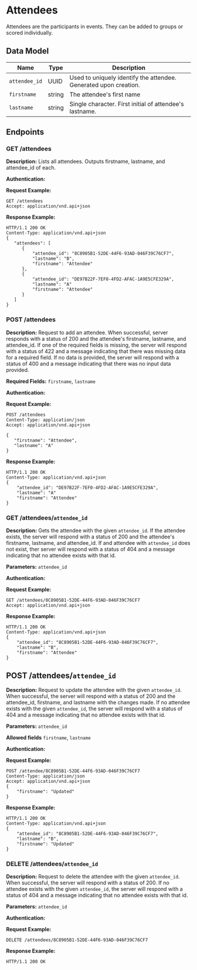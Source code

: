 # Attendees

Attendees are the participants in events. They can be added to groups or scored individually. 

## Data Model

Name | Type  | Description 
---- | ---- | -----------
`attendee_id` | UUID | Used to uniquely identify the attendee. Generated upon creation.
`firstname` | string | The attendee's first name
`lastname` | string | Single character. First initial of attendee's lastname.

## Endpoints

### GET /attendees

**Description:** Lists all attendees. Outputs firstname, lastname, and attendee_id of each.

**Authentication:**

**Request Example:**
```
GET /attendees
Accept: application/vnd.api+json
```

**Response Example:**
```
HTTP/1.1 200 OK
Content-Type: application/vnd.api+json
{ 
   "attendees": [
      {
          "attendee_id": "8C8905B1-52DE-44F6-93AD-046F39C76CF7",
          "lastname": "B",
          "firstname": "Attendee"
      },
      {
          "attendee_id": "DE97B22F-7EF0-4FD2-AFAC-1A9E5CFE329A",
          "lastname": "A"
          "firstname": "Attendee"
      }
   ]
}
```

### POST /attendees

**Description:** Request to add an attendee. When successful, server responds with a status of 200 and the attendee's firstname, lastname, and attendee_id. If one of the required fields is missing, the server will respond with a status of 422 and a message indicating that there was missing data for a required field. If no data is provided, the server will respond with a status of 400 and a message indicating that there was no input data provided. 

**Required Fields:** `firstname`, `lastname`

**Authentication:**

**Request Example:**
```
POST /attendees
Content-Type: application/json
Accept: application/vnd.api+json

{
   "firstname": "Attendee",
   "lastname": "A"
}
```

**Response Example:**
```
HTTP/1.1 200 OK
Content-Type: application/vnd.api+json
{ 
    "attendee_id": "DE97B22F-7EF0-4FD2-AFAC-1A9E5CFE329A",
    "lastname": "A"
    "firstname": "Attendee"
}
```

### GET /attendees/`attendee_id`

**Description:** Gets the attendee with the given `attendee_id`. If the attendee exists, the server will respond with a status of 200 and the attendee's firstname, lastname, and attendee_id. If and attendee with `attendee_id` does not exist, ther server will respond with a status of 404 and a message indicating that no attendee exists with that id.

**Parameters:** `attendee_id`

**Authentication:**

**Request Example:**
```
GET /attendees/8C8905B1-52DE-44F6-93AD-046F39C76CF7
Accept: application/vnd.api+json
```

**Response Example:**
```
HTTP/1.1 200 OK
Content-Type: application/vnd.api+json
{ 
    "attendee_id": "8C8905B1-52DE-44F6-93AD-046F39C76CF7",
    "lastname": "B",
    "firstname": "Attendee"
}
```

## POST /attendees/`attendee_id`

**Description:** Request to update the attendee with the given `attendee_id`. When successful, the server will respond with a status of 200 and the  attendee_id, firstname, and lastname with the changes made. If no attendee exists with the given `attendee_id`, the server will respond with a status of 404 and a message indicating that no attendee exists with that id. 

**Parameters:** `attendee_id`

**Allowed fields** `firstname`, `lastname`

**Authentication:**

**Request Example:**
```
POST /attendee/8C8905B1-52DE-44F6-93AD-046F39C76CF7
Content-Type: application/json
Accept: application/vnd.api+json
{
    "firstname": "Updated"
}
```

**Response Example:**
```
HTTP/1.1 200 OK
Content-Type: application/vnd.api+json
{ 
    "attendee_id": "8C8905B1-52DE-44F6-93AD-046F39C76CF7",
    "lastname": "B",
    "firstname": "Updated"
}
```

### DELETE /attendees/`attendee_id`

**Description:** Request to delete the attendee with the given `attendee_id`. When successful, the server will respond with a status of 200. If no attendee exists with the given `attendee_id`, the server will respond with a status of 404 and a message indicating that no attendee exists with that id. 

**Parameters:** `attendee_id`

**Authentication:**

**Request Example:**
```
DELETE /attendees/8C8905B1-52DE-44F6-93AD-046F39C76CF7
```

**Response Example:**
```
HTTP/1.1 200 OK
```

